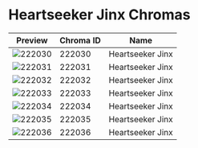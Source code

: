 # Heartseeker Jinx Chromas



| Preview | Chroma ID | Name |
|---------|-----------|------|
| ![222030](https://raw.communitydragon.org/latest/plugins/rcp-be-lol-game-data/global/default/v1/champion-chroma-images/222/222030.png) | 222030 | Heartseeker Jinx |
| ![222031](https://raw.communitydragon.org/latest/plugins/rcp-be-lol-game-data/global/default/v1/champion-chroma-images/222/222031.png) | 222031 | Heartseeker Jinx |
| ![222032](https://raw.communitydragon.org/latest/plugins/rcp-be-lol-game-data/global/default/v1/champion-chroma-images/222/222032.png) | 222032 | Heartseeker Jinx |
| ![222033](https://raw.communitydragon.org/latest/plugins/rcp-be-lol-game-data/global/default/v1/champion-chroma-images/222/222033.png) | 222033 | Heartseeker Jinx |
| ![222034](https://raw.communitydragon.org/latest/plugins/rcp-be-lol-game-data/global/default/v1/champion-chroma-images/222/222034.png) | 222034 | Heartseeker Jinx |
| ![222035](https://raw.communitydragon.org/latest/plugins/rcp-be-lol-game-data/global/default/v1/champion-chroma-images/222/222035.png) | 222035 | Heartseeker Jinx |
| ![222036](https://raw.communitydragon.org/latest/plugins/rcp-be-lol-game-data/global/default/v1/champion-chroma-images/222/222036.png) | 222036 | Heartseeker Jinx |